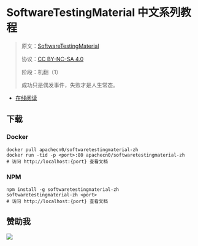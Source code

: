 # SoftwareTestingMaterial 中文系列教程

> 原文：[SoftwareTestingMaterial](https://www.softwaretestingmaterial.com/)
> 
> 协议：[CC BY-NC-SA 4.0](http://creativecommons.org/licenses/by-nc-sa/4.0/)
> 
> 阶段：机翻（1）
> 
> 成功只是偶发事件，失败才是人生常态。

* [在线阅读](https://stm.flygon.net)
## 下载

### Docker

```
docker pull apachecn0/softwaretestingmaterial-zh
docker run -tid -p <port>:80 apachecn0/softwaretestingmaterial-zh
# 访问 http://localhost:{port} 查看文档
```

### NPM

```
npm install -g softwaretestingmaterial-zh
softwaretestingmaterial-zh <port>
# 访问 http://localhost:{port} 查看文档
```

## 赞助我

![](https://img-blog.csdnimg.cn/20200112005920729.png)
